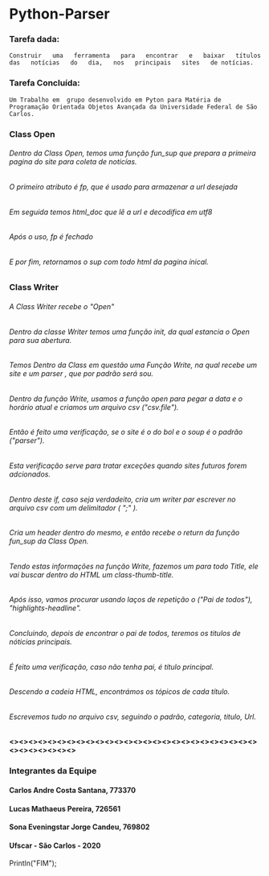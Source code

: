# Python-Parser
### Tarefa dada:
    Construir   uma   ferramenta   para   encontrar   e   baixar   títulos   das   notícias   do   dia,   nos   principais   sites   de notícias. 
 
### Tarefa Concluída:
    Um Trabalho em  grupo desenvolvido em Pyton para Matéria de Programação Orientada Objetos Avançada da Universidade Federal de São Carlos.


### Class Open

###### Dentro da Class Open, temos uma função fun_sup que prepara a primeira pagina do site para coleta de noticías. 
###### O primeiro atributo é fp, que é usado para armazenar a url desejada
###### Em seguida temos html_doc que lê a url e decodifica em utf8
###### Após o uso, fp é fechado
###### E por fim, retornamos o sup com todo html da pagina ínical. 


### Class Writer

###### A Class Writer recebe o "Open"
###### Dentro da classe Writer temos uma função init, da qual estancia o Open para sua abertura. 
###### Temos Dentro da Class em questão uma Função Write, na qual recebe um site e um parser , que por padrão será sou.
###### Dentro da função Write, usamos a função open para pegar a data e o horário atual e criamos um arquivo csv ("csv.file").
###### Então é feito uma verificação, se o site é o do bol e o soup é o padrão ("parser").
###### Esta verificação serve para tratar exceções quando sites futuros forem adcionados. 
###### Dentro deste if, caso seja verdadeito, cria um writer par escrever no arquivo csv com um delimitador ( ";" ).
###### Cria um header dentro do mesmo, e então recebe o return da função fun_sup da Class Open.
###### Tendo estas informações na função Write, fazemos um para todo Title, ele vai buscar dentro do HTML um  class-thumb-title.
###### Após isso, vamos procurar usando laços de repetição o ("Pai de todos"), "highlights-headline".
###### Concluindo, depois de encontrar o pai de todos, teremos os titulos de nóticias principais.
###### É feito uma verificação, caso não tenha pai, é título principal. 
###### Descendo  a cadeia HTML, encontrámos os tópicos de cada título.
###### Escrevemos tudo no arquivo csv, seguindo o padrão, categoria, titulo, Url.


#### <><><><><><><><><><><><><><><><><><><><><><><><><><><><><><><><><>

### Integrantes da Equipe

#### Carlos Andre Costa Santana, 773370
#### Lucas Mathaeus Pereira, 726561
#### Sona Eveningstar Jorge Candeu, 769802

#### Ufscar - São Carlos - 2020

Println("FIM");

